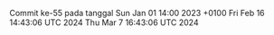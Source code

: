 Commit ke-55 pada tanggal Sun Jan 01 14:00 2023 +0100
Fri Feb 16 14:43:06 UTC 2024
Thu Mar  7 16:43:06 UTC 2024
